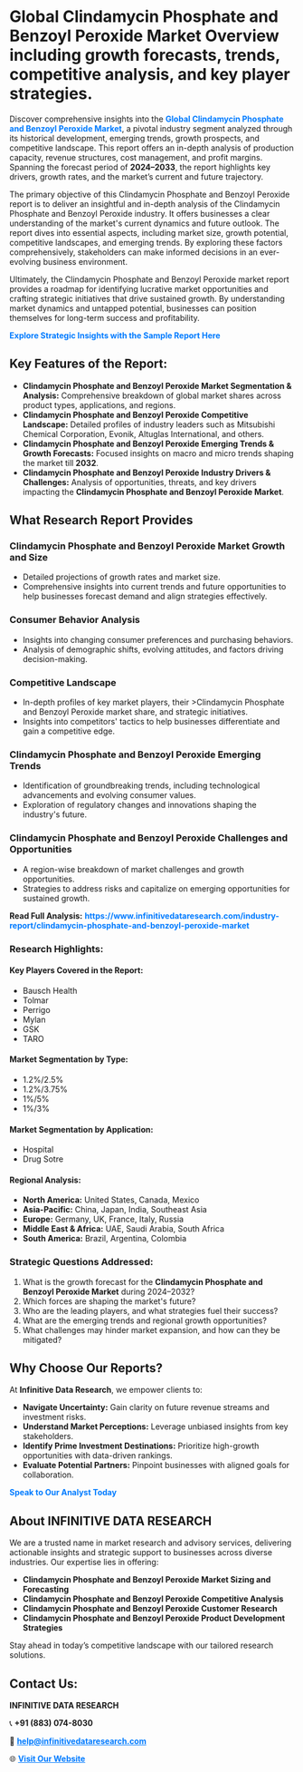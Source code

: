 <h1>Global Clindamycin Phosphate and Benzoyl Peroxide Market Overview including growth forecasts, trends, competitive analysis, and key player strategies.</h1>
<p>
Discover comprehensive insights into the 
<a href="https://www.infinitivedataresearch.com/industry-report/clindamycin-phosphate-and-benzoyl-peroxide-market" rel="dofollow" style="color: #007BFF; text-decoration: none;"><strong>Global Clindamycin Phosphate and Benzoyl Peroxide Market</strong></a>, a pivotal industry segment analyzed through its historical development, emerging trends, growth prospects, and competitive landscape. This report offers an in-depth analysis of production capacity, revenue structures, cost management, and profit margins. Spanning the forecast period of <strong>2024–2033</strong>, the report highlights key drivers, growth rates, and the market’s current and future trajectory.
</p>
<p>
The primary objective of this Clindamycin Phosphate and Benzoyl Peroxide report is to deliver an insightful and in-depth analysis of the Clindamycin Phosphate and Benzoyl Peroxide industry. It offers businesses a clear understanding of the market's current dynamics and future outlook. The report dives into essential aspects, including market size, growth potential, competitive landscapes, and emerging trends. By exploring these factors comprehensively, stakeholders can make informed decisions in an ever-evolving business environment.
</p>
<p>
Ultimately, the Clindamycin Phosphate and Benzoyl Peroxide market report provides a roadmap for identifying lucrative market opportunities and crafting strategic initiatives that drive sustained growth. By understanding market dynamics and untapped potential, businesses can position themselves for long-term success and profitability.
</p>
<p>
<a href="https://www.infinitivedataresearch.com/request-sample/reportId=105924" style="color: #007BFF; text-decoration: none;"><strong>Explore Strategic Insights with the Sample Report Here</strong></a>
</p>

<h2>Key Features of the Report:</h2>
<ul>
<li><strong>Clindamycin Phosphate and Benzoyl Peroxide Market Segmentation & Analysis:</strong> Comprehensive breakdown of global market shares across product types, applications, and regions.</li>
<li><strong>Clindamycin Phosphate and Benzoyl Peroxide Competitive Landscape:</strong> Detailed profiles of industry leaders such as Mitsubishi Chemical Corporation, Evonik, Altuglas International, and others.</li>
<li><strong>Clindamycin Phosphate and Benzoyl Peroxide Emerging Trends & Growth Forecasts:</strong> Focused insights on macro and micro trends shaping the market till <strong>2032</strong>.</li>
<li><strong>Clindamycin Phosphate and Benzoyl Peroxide Industry Drivers & Challenges:</strong> Analysis of opportunities, threats, and key drivers impacting the <strong>Clindamycin Phosphate and Benzoyl Peroxide Market</strong>.</li>
</ul>

<h2>What Research Report Provides</h2>
<h3>Clindamycin Phosphate and Benzoyl Peroxide Market Growth and Size</h3>
<ul>
<li>Detailed projections of growth rates and market size.</li>
<li>Comprehensive insights into current trends and future opportunities to help businesses forecast demand and align strategies effectively.</li>
</ul>

<h3>Consumer Behavior Analysis</h3>
<ul>
<li>Insights into changing consumer preferences and purchasing behaviors.</li>
<li>Analysis of demographic shifts, evolving attitudes, and factors driving decision-making.</li>
</ul>

<h3>Competitive Landscape</h3>
<ul>
<li>In-depth profiles of key market players, their >Clindamycin Phosphate and Benzoyl Peroxide market share, and strategic initiatives.</li>
<li>Insights into competitors' tactics to help businesses differentiate and gain a competitive edge.</li>
</ul>

<h3>Clindamycin Phosphate and Benzoyl Peroxide Emerging Trends</h3>
<ul>
<li>Identification of groundbreaking trends, including technological advancements and evolving consumer values.</li>
<li>Exploration of regulatory changes and innovations shaping the industry's future.</li>
</ul>

<h3>Clindamycin Phosphate and Benzoyl Peroxide Challenges and Opportunities</h3>
<ul>
<li>A region-wise breakdown of market challenges and growth opportunities.</li>
<li>Strategies to address risks and capitalize on emerging opportunities for sustained growth.</li>
</ul>
<p><strong>Read Full Analysis:</strong> <a href="https://www.infinitivedataresearch.com/industry-report/clindamycin-phosphate-and-benzoyl-peroxide-market" rel="dofollow" style="color: #007BFF; text-decoration: none;"><strong>https://www.infinitivedataresearch.com/industry-report/clindamycin-phosphate-and-benzoyl-peroxide-market</strong></a></p>
<h3>Research Highlights:</h3>
<h4>Key Players Covered in the Report:</h4>
<ul><li>Bausch Health</li><li>Tolmar</li><li>Perrigo</li><li>Mylan</li><li>GSK</li><li>TARO</li></ul>
<h4>Market Segmentation by Type:</h4>
<ul><li>1.2%/2.5%</li><li>1.2%/3.75%</li><li>1%/5%</li><li>1%/3%</li></ul>
<h4>Market Segmentation by Application:</h4>
<ul><li>Hospital</li><li>Drug Sotre</li></ul>

<h4>Regional Analysis:</h4>
<ul>
<li><strong>North America:</strong> United States, Canada, Mexico</li>
<li><strong>Asia-Pacific:</strong> China, Japan, India, Southeast Asia</li>
<li><strong>Europe:</strong> Germany, UK, France, Italy, Russia</li>
<li><strong>Middle East & Africa:</strong> UAE, Saudi Arabia, South Africa</li>
<li><strong>South America:</strong> Brazil, Argentina, Colombia</li>
</ul>

<h3>Strategic Questions Addressed:</h3>
<ol>
<li>What is the growth forecast for the <strong>Clindamycin Phosphate and Benzoyl Peroxide Market</strong> during 2024–2032?</li>
<li>Which forces are shaping the market's future?</li>
<li>Who are the leading players, and what strategies fuel their success?</li>
<li>What are the emerging trends and regional growth opportunities?</li>
<li>What challenges may hinder market expansion, and how can they be mitigated?</li>
</ol>

<h2>Why Choose Our Reports?</h2>
<p>At <strong>Infinitive Data Research</strong>, we empower clients to:</p>
<ul>
<li><strong>Navigate Uncertainty:</strong> Gain clarity on future revenue streams and investment risks.</li>
<li><strong>Understand Market Perceptions:</strong> Leverage unbiased insights from key stakeholders.</li>
<li><strong>Identify Prime Investment Destinations:</strong> Prioritize high-growth opportunities with data-driven rankings.</li>
<li><strong>Evaluate Potential Partners:</strong> Pinpoint businesses with aligned goals for collaboration.</li>
</ul>
<p><a href="https://www.infinitivedataresearch.com/industry-report/clindamycin-phosphate-and-benzoyl-peroxide-market" rel="dofollow" style="color: #007BFF; text-decoration: none;"><strong>Speak to Our Analyst Today</strong></a></p>

<h2>About INFINITIVE DATA RESEARCH</h2>
<p>We are a trusted name in market research and advisory services, delivering actionable insights and strategic support to businesses across diverse industries. Our expertise lies in offering:</p>
<ul>
<li><strong>Clindamycin Phosphate and Benzoyl Peroxide Market Sizing and Forecasting</strong></li>
<li><strong>Clindamycin Phosphate and Benzoyl Peroxide Competitive Analysis</strong></li>
<li><strong>Clindamycin Phosphate and Benzoyl Peroxide Customer Research</strong></li>
<li><strong>Clindamycin Phosphate and Benzoyl Peroxide Product Development Strategies</strong></li>
</ul>
<p>Stay ahead in today’s competitive landscape with our tailored research solutions.</p>

<h2>Contact Us:</h2>
<p><strong>INFINITIVE DATA RESEARCH</strong></p>
<p>📞 <strong>+91 (883) 074-8030</strong></p>
<p>📧 <strong><a href="mailto:help@infinitivedataresearch.com" style="color: #007BFF;">help@infinitivedataresearch.com</a></strong></p>
<p>🌐 <strong><a href="https://www.infinitivedataresearch.com" rel="dofollow" style="color: #007BFF;">Visit Our Website</a></strong></p>